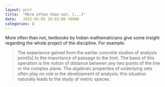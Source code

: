 ```yaml
---
layout: post
title:  "More often than not, [...]"
date:   2022-05-05 19:55:00 +0900
categories: Q
---
```


More often than not, textbooks by Indian mathematicians give some insight regarding the whole project of the discipline. For example:

> The experience gained from the earlier concrete studies of analysis point[s] to the importance of passage to the limit. The basis of this operation is the notion of distance between any two points of the line or the complex plane. The algebraic properties of underlying sets often play no role in the development of analysis; this situation naturally leads to the study of metric spaces.